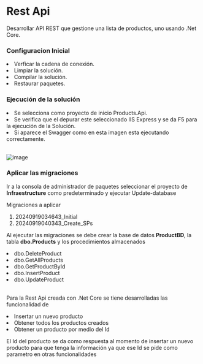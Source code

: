 <h1>Rest Api</h1>

Desarrollar API REST que gestione una lista de productos, uno usando .Net Core.

<h3>Configuracion Inicial</h3>

<li>Verficar la cadena de conexión.</li>
<li>Limpiar la solución.</li>
<li>Compilar la solución.</li>
<li>Restaurar paquetes.</li>

<h3>Ejecución de la solución</h3>
<li>Se selecciona como proyecto de inicio Products.Api.</li> 
<li>Se verifica que el depurar este seleccionado IIS Express y se da F5 para la ejecución de la Solución.</li> 
<li>Si aparece el Swagger como en esta imagen esta ejecutando correctamente.</li><br>

<img>![image](https://github.com/user-attachments/assets/f3dd4902-fb23-4b73-b25e-eed4031124ab)</img>

<h3>Aplicar las migraciones</h3>

Ir a la consola de administrador de paquetes seleccionar el proyecto de <b>Infraestructure</b> como predeterminado y ejecutar
Update-database

Migraciones a aplicar
1. 20240919034643_Initial
2. 20240919040343_Create_SPs

Al ejecutar las migraciones se debe crear la base de datos <b>ProductBD</b>, la tabla <b>dbo.Products</b> y los procedimientos almacenados
<li>dbo.DeleteProduct</li>
<li>dbo.GetAllProducts</li>
<li>dbo.GetProductById</li>
<li>dbo.InsertProduct</li>
<li>dbo.UpdateProduct</li><br>

Para la Rest Api creada con .Net Core se tiene desarrolladas las funcionalidad de 
<li>Insertar un nuevo producto</li>
<li>Obtener todos los productos creados</li>
<li>Obtener un producto por medio del Id</li>

El Id del producto se da como respuesta al momento de insertar un nuevo producto para que tenga la información ya que ese Id se pide como parametro en otras funcionalidades
